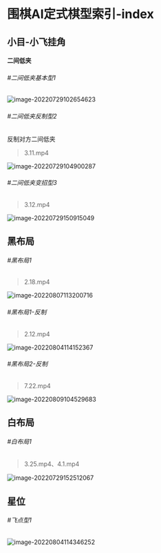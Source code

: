 # 围棋AI定式棋型索引-index

## 小目-小飞挂角

#### 二间低夹

###### #二间低夹基本型1

> 

![image-20220729102654623](README.assets/image-20220729102654623.png)

###### #二间低夹反制型2

反制对方二间低夹

> 3.11.mp4

![image-20220729104900287](README.assets/image-20220729104900287.png)

###### #二间低夹变招型3

> 3.12.mp4

![image-20220729150915049](README.assets/image-20220729150915049.png)

## 黑布局

###### #黑布局1

> 2.18.mp4

![image-20220807113200716](README.assets/image-20220807113200716.png)

###### #黑布局1-反制

> 2.12.mp4

![image-20220804114152367](README.assets/image-20220804114152367.png)

###### #黑布局2-反制

> 7.22.mp4

![image-20220809104529683](README.assets/image-20220809104529683.png)

## 白布局

###### #白布局1

> 3.25.mp4、4.1.mp4

![image-20220729152512067](README.assets/image-20220729152512067.png)

## 星位

###### #飞点型1

![image-20220804114346252](README.assets/image-20220804114346252.png)